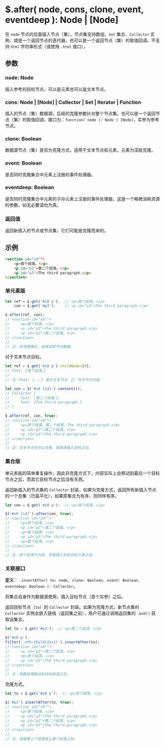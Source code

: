 # $.after( node, cons, clone, event, eventdeep ): Node | [Node]

在 `node` 节点的后面插入节点（集）。节点集支持数组、`Set` 集合、`Collector` 实例、或是一个返回节点的迭代器，也可以是一个返回节点（集）的取值回调。不支持 `html` 字符串形式（请使用 `.html` 接口）。


## 参数

### node: Node

插入参考的目标节点，可以是元素也可以是文本节点。


### cons: Node | [Node] | Collector | Set | Iterator | Function

插入的节点（集）数据源。后续的克隆参数针对整个节点集。也可以是一个返回节点（集）的取值回调，接口为：`function( node ): Node | [Node]`，实参为参考节点。


### clone: Boolean

数据源节点（集）是否为克隆方式，适用于文本节点和元素，元素为深层克隆。


### event: Boolean

是否同时克隆集合中元素上注册的事件处理器。


### eventdeep: Boolean

是否同时克隆集合中元素的子孙元素上注册的事件处理器。这是一个略微消耗资源的参数，如无必要请勿为真。


### 返回值

返回新插入的节点或节点集，它们可能是克隆而来的。


## 示例

```html
<section id="s0"">
    <p>首个段落。</p>
    <p id="p2">第二个段落。</p>
    <p id="p3">The third paragraph.</p>
</section>
```


### 单元素版

```js
let ref = $.get('#s0 p'),  // <p>首个段落。</p>
    con = $.get('#p3');    // <p id="p3">The third paragraph.</p>

$.after(ref, con);
// <section id="s0"">
//     <p>首个段落。</p>
//     <p id="p3">The third paragraph.</p>
//     <p id="p2">第二个段落。</p>
// </section>
//
// 注：非克隆模式，会移动原节点数据。
```

对于文本节点目标。

```js
let ref = $.get('#s0 p').childNodes[0];
// Text: {首个段落。}
//
// 注：Text: {...} 表示文本节点，{} 内为节点内容。

let con = $('#s0 [id]').contents();
// Collector [
//     Text: {第二个段落。},
//     Text: {The third paragraph.}
// ]

$.after(ref, con, true);
// <section id="s0"">
//     <p>首个段落。第二个段落。The third paragraph.</p>
//     <p id="p2">第二个段落。</p>
//     <p id="p3">The third paragraph.</p>
// </section>
//
// 注：文本节点也可以克隆，按顺序插入目标之后。
```


### 集合版

单元素版的简单重复操作，因此非克隆方式下，内容实际上会移动到最后一个目标节点之后，而其它目标节点之后没有东西。

返回新插入的节点集的 `Collector` 封装，如果为克隆方式，返回所有新插入节点的一个总集（已扁平化），如果原集合为有序，则同样有序。

```js
let con = $.get('#s0 p');  // <p>首个段落。</p>

$('#s0 [id]').after(con, true);
// <section id="s0"">
//     <p>首个段落。</p>
//     <p id="p2">第二个段落。</p>
//     <p>首个段落。</p>
//     <p id="p3">The third paragraph.</p>
//     <p>首个段落。</p>
// </section>
//
// 注：首个段落为内容，克隆插入到各目标元素之后。
```


### 关联接口

**定义**： `.insertAfter( to: node, clone: Boolean, event: Boolean, eventdeep: Boolean ): Collector`。

将集合自身作为数据源使用，插入目标节点（首个实参）之后。

返回目标节点（`to`）的 `Collector` 封装。如果为克隆方式，新节点集的 `Collector` 实例会嵌入链栈（返回集之前），用户可通过调用返回集的 `.end()` 获取该集合。


```js
let to = $.get('#p2');  // <p>第二个段落。</p>

$('#s0 p').
filter(':nth-child(2n+1)').insertAfter(to);
// <section id="s0"">
//     <p id="p2">第二个段落。</p>
//     <p>首个段落。</p>
//     <p id="p3">The third paragraph.</p>
// </section>
//
// 注：奇数段落移动到目标段落之后。
```

克隆方式。

```js
let to = $.get('#s0 p');  // <p>首个段落。</p>

$('#p3').insertAfter(to, true);
// <section id="s0"">
//     <p>首个段落。</p>
//     <p id="p3">The third paragraph.</p>
//     <p id="p2">第二个段落。</p>
//     <p id="p3">The third paragraph.</p>
// </section>
//
// 注：克隆第三个段落插入首个段落之后。
```
